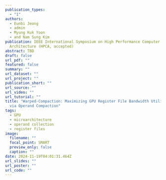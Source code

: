 ```yaml
---
publication_types:
  - "1"
authors:
  - Eunbi Jeong
  - admin
  - Myung Kuk Yoon
  - and Nam Sung Kim
publication: IEEE International Symposium on High Performance Computer
  Architecture (HPCA, accepted)
abstract: TBD
draft: false
url_pdf: ""
featured: false
summary: ""
url_dataset: ""
url_project: ""
publication_short: ""
url_source: ""
url_video: ""
url_tutorial: ""
title: "Warped-Compaction: Maximizing GPU Register File Bandwidth Utilization
  via Operand Compaction"
tags:
  - GPU
  - microarchitecture
  - operand collection
  - register files
image:
  filename: ""
  focal_point: SMART
  preview_only: false
  caption: ""
date: 2024-11-19T04:01:31.464Z
url_slides: ""
url_poster: ""
url_code: ""
---
```

